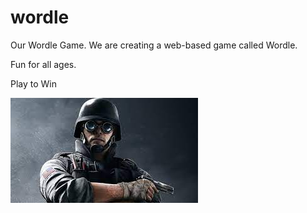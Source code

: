 # wordle
Our Wordle Game. We are creating a web-based game called Wordle.



Fun for all ages. 

Play to Win



![Thermite](Untitled.jpg)
